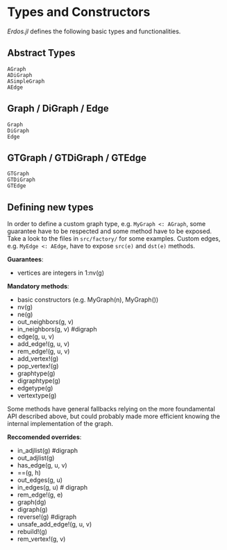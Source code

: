 # Types and Constructors
*Erdos.jl* defines the following basic types and functionalities.

## Abstract Types

```@docs
AGraph
ADiGraph
ASimpleGraph
AEdge
```

## Graph / DiGraph / Edge

```@docs
Graph
DiGraph
Edge
```

## GTGraph / GTDiGraph / GTEdge

```@docs
GTGraph
GTDiGraph
GTEdge
```

## Defining new types
In order to define a custom graph type, e.g. `MyGraph <: AGraph`, some guarantee have to be respected and some method have to be exposed. Take a look to the files in `src/factory/` for some examples. Custom edges, e.g. `MyEdge <: AEdge`,  have to expose `src(e)` and `dst(e)` methods.

**Guarantees**:
- vertices are integers in 1:nv(g)

**Mandatory methods**:
- basic constructors (e.g. MyGraph(n), MyGraph())
- nv(g)
- ne(g)
- out_neighbors(g, v)
- in_neighbors(g, v) #digraph
- edge(g, u, v)
- add_edge!(g, u, v)
- rem_edge!(g, u, v)
- add_vertex!(g)
- pop_vertex!(g)
- graphtype(g)
- digraphtype(g)
- edgetype(g)
- vertextype(g)

Some methods have general fallbacks relying on the more foundamental API described above, but could probably made more efficient knowing the internal
implementation of the graph.

**Reccomended overrides**:
- in_adjlist(g) #digraph
- out_adjlist(g)
- has_edge(g, u, v)
- ==(g, h)
- out_edges(g, u)
- in_edges(g, u) # digraph
- rem_edge!(g, e)
- graph(dg)
- digraph(g)
- reverse!(g) #digraph
- unsafe_add_edge!(g, u, v)
- rebuild!(g)
- rem_vertex!(g, v)
